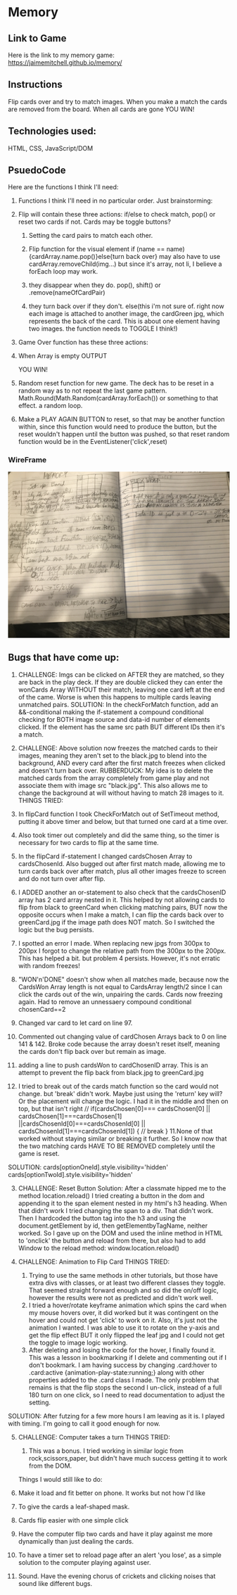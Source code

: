 # Memory

## Link to Game

Here is the link to my memory game: https://jaimemitchell.github.io/memory/

## Instructions

Flip cards over and try to match images. When you make a match the cards are removed from the board. When all cards are gone YOU WIN!

## Technologies used:
HTML, CSS, JavaScript/DOM

## PsuedoCode

Here are the functions I think I'll need:

1. Functions I think I'll need in no particular order. Just brainstorming:

1. Flip will contain these three actions: if/else to check match, pop() or reset two cards if not. Cards may be toggle buttons?

   1. Setting the card pairs to match each other.
   2. Flip function for the visual element
      if (name == name){cardArray.name.pop()}else{turn back over} may also have to use cardArray.removeChild(img...) but since it's array, not li, I believe a forEach loop may work.

   3. they disappear when they do.
      pop(), shift() or .remove(nameOfCardPair)

   4. they turn back over if they don't.
      else(this i'm not sure of. right now each image is attached to another image, the cardGreen jpg, which represents the back of the card. This is about one element having two images. the function
      needs to TOGGLE I think!)

1. Game Over function has these three actions:

1. When Array is empty OUTPUT <p> YOU WIN! </p>

1. Random reset function for new game. The deck has to be reset in a random way as to not repeat the last game pattern.
   Math.Round(Math.Random(cardArray.forEach()) or something to that effect. a random loop.
1. Make a PLAY AGAIN BUTTON to reset, so that may be another function within, since this function would need to produce the button, but the
   reset wouldn't happen until the button was pushed, so that reset random function would be in the EventListener('click',reset)

### WireFrame

![alt text](https://github.com/JaimeMitchell/memory/blob/1bf8b6aa368c58c737c94458298bea4a25f5e392/images/brainstorming.jpg "My WireLess Frame")

## Bugs that have come up:

1. CHALLENGE: Imgs can be clicked on AFTER they are matched, so they are back in the play deck. If they are double clicked they can enter the wonCards Array WITHOUT their match, leaving one card left at the end of the came. Worse is when this happens to multiple cards leaving unmatched pairs.
   SOLUTION: In the checkForMatch function, add an &&-conditional making the if-statement a compound conditional checking for BOTH image source and data-id number of elements clicked. If the element has the same src path BUT different IDs then it's a match.

2. CHALLENGE: Above solution now freezes the matched cards to their images, meaning they aren't set to the black.jpg to blend into the background, AND every card after the first match freezes when clicked and doesn't turn back over.
   RUBBERDUCK: My idea is to delete the matched cards from the array completely from game play and not associate them with image src "black.jpg". This also allows me to change the background at will without having to match 28 images to it.
 THINGS TRIED:
 1. In flipCard function I took CheckForMatch out of SetTimeout method, putting it above timer and below, but that turned one card at a time over.
2. Also took timer out completely and did the same thing, so the timer is necessary for two cards to flip at the same time.
3. In the flipCard if-statement I changed cardsChosen Array to cardsChosenId. Also bugged out after first match made, allowing me to turn cards back over after match, plus all other images freeze to screen and do not turn over after flip.
4. I ADDED another an or-statement to also check that the cardsChosenID array has 2 card array nested in it. This helped by not allowing cards to flip from black to greenCard when clicking matching pairs, BUT now the opposite occurs when I make a match, I can flip the cards back over to greenCard.jpg if the image path does NOT match. So I switched the logic but the bug persists.
5. I spotted an error I made. When replacing new jpgs from 300px to 200px I forgot to change the relative path from the 300px to the 200px. This has helped a bit. but problem 4 persists. However, it's not erratic with random freezes!
6. "WON'n'DONE" doesn't show when all matches made, because now the CardsWon Array length is not equal to CardsArray length/2 since I can click the cards out of the win, unpairing the cards. Cards now freezing again. Had to remove an unnessaery compound conditional chosenCard==2
7. Changed var card to let card on line 97.
8. Commented out changing value of cardChosen Arrays back to 0 on line 141 & 142. Broke code because the array doesn't reset itself, meaning the cards don't flip back over but remain as image.
9. adding a line to push cardsWon to cardChosenID array. This is an attempt to prevent the flip back from black.jpg to greenCard.jpg
10. I tried to break out of the cards match function so the card would not change. but 'break' didn't work. Maybe just using the 'return' key will? Or the placement will change the logic. I had it in the middle and then on top, but that isn't right // if(cardsChosen[0]=== cardsChosen[0] || cardsChosen[1]===cardsChosen[1] ||cardsChosenId[0]===cardsChosenId[0] || cardsChosenId[1]===cardsChosenId[1]) {
    // break }
    11.None of that worked without staying similar or breaking it further. So I know now that the two matching cards HAVE TO BE REMOVED completely until the game is reset.

SOLUTION: cards[optionOneId].style.visibility='hidden'
cards[optionTwoId].style.visibility='hidden'

3. CHALLENGE: Reset Button
Solution: After a classmate hipped me to the method location.reload()
I tried creating a button in the dom and appending it to the span element nested in my html's h3 heading. When that didn't work I tried changing the span to a div. That didn't work. Then I hardcoded the button tag into the h3 and using the document.getElement by id, then getElementbyTagName, neither worked. So I gave up on the DOM and used the inline method in HTML to 'onclick' the button and reload from there, but also had to add Window to the reload method: window.location.reload()

4. CHALLENGE: Animation to Flip Card
THINGS TRIED:
   1. Trying to use the same methods in other tutorials, but those have extra divs with classes, or at least two different classes they toggle. That seemed straight forward enough and so did the on/off logic, however the results were not as predicted and didn't work well. 
    2. I tried a hover/rotate keyframe animation which spins the card when my mouse hovers over, it did worked but it was contingent on the hover and could not get 'click' to work on it. Also, it's just not the animation I wanted. I was able to use it to rotate on the y-axis and get the flip effect BUT it only flipped the leaf jpg and I could not get the toggle to image logic working.
    3. After deleting and losing the code for the hover, I finally found it. This was a lesson in bookmarking if I delete and commenting out if I don't bookmark. I am having success by changing .card:hover to 
    .card:active {animation-play-state:running;} along with other properties added to the .card class I made. The only problem that remains is that the flip stops the second I un-click, instead of a full 180 turn on one click, so I need to read documentation to adjust the setting.

SOLUTION: After futzing for a few more hours I am leaving as it is. I played with timing. I'm going to call it good enough for now. 

5. CHALLENGE: Computer takes a turn
THINGS TRIED:
   1. This was a bonus. I tried working in similar logic from rock,scissors,paper, but didn't have much success getting it to work from the DOM. 


   Things I would still like to do:
1. Make it load and fit better on phone. It works but not how I'd like
2. To give the cards a leaf-shaped mask.
3. Cards flip easier with one simple click
4. Have the computer flip two cards and have it play against me more dynamically than just dealing the cards.
5. To have a timer set to reload page after an alert 'you lose', as a simple solution to the computer playing against user.
6. Sound. Have the evening chorus of crickets and clicking noises that sound like different bugs.

